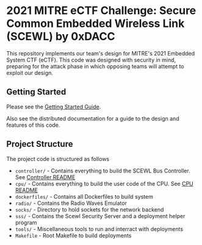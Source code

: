 # 2021 MITRE eCTF Challenge: Secure Common Embedded Wireless Link (SCEWL) by 0xDACC
This repository implements our team's design for MITRE's 2021 Embedded 
System CTF (eCTF). This code was designed with security in mind,
preparing for the attack phase in which opposing teams will
attempt to exploit our design.

## Getting Started
Please see the [Getting Started Guide](getting_started.md).

Also see the distributed documentation for a guide to the design and
features of this code.

## Project Structure
The project code is structured as follows

* `controller/` - Contains everything to build the SCEWL Bus Controller. See [Controller README](controller/README.md)
* `cpu/` - Contains everything to build the user code of the CPU. See [CPU README](cpu/README.md)
* `dockerfiles/` - Contains all Dockerfiles to build system
* `radio/` - Contains the Radio Waves Emulator
* `socks/` - Directory to hold sockets for the network backend
* `sss/` - Contains the Scewl Security Server and a deployment helper program
* `tools/` - Miscellaneous tools to run and interract with deployments
* `Makefile` - Root Makefile to build deployments
